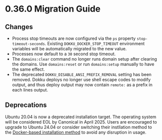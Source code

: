 # 0.36.0 Migration Guide

## Changes

- Process stop timeouts are now configured via the `ps` property `stop-timeout-seconds`. Existing `DOKKU_DOCKER_STOP_TIMEOUT` environment variables will be automatically migrated to the new value.
- Processes now default to a `30` second stop timeout.
- The `domains:clear` command no longer runs domain setup after clearing the domains. Use `domains:reset` or run `domains:setup` manually to have the same effect.
- The deprecated `DOKKU_DISABLE_ANSI_PREFIX_REMOVAL` setting has been removed. Dokku deploys no longer use shell escape codes to modify output, and thus deploy output may now contain `remote:` as a prefix in each lines output.

## Deprecations

Ubuntu 20.04 is now a deprecated installation target. The operating system will be considered EOL by Canonical in April 2025. Users are encouraged to upgrade to Ubuntu 24.04 or consider switching their instllation method to the [Docker-based installation method](/docs/getting-started/install/docker.md) to avoid any disruption in usage.
